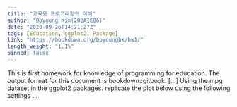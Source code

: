 ```yaml
---
title: "교육용 프로그래밍의 이해"
author: "Boyoung Kim(202AIE06)"
date: "2020-09-26T14:21:27Z"
tags: [Education, ggplot2, Package]
link: "https://bookdown.org/boyoungbk/hw1/"
length_weight: "1.1%"
pinned: false
---
```


This is first homework for knowledge of programming for education. The output format for this document is bookdown::gitbook. [...] Using the mpg dataset in the ggplot2 packages. replicate the plot below using the following settings  ...

